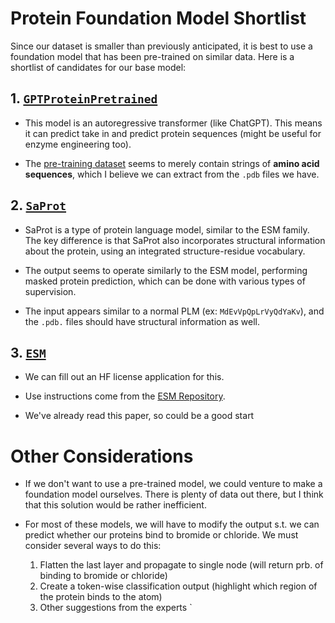 # Protein Foundation Model Shortlist
Since our dataset is smaller than previously anticipated, it is best to use a foundation model that has been pre-trained on similar data. Here is a shortlist of candidates for our base model:

## 1. [`GPTProteinPretrained`](https://huggingface.co/datasets/lamm-mit/GPTProteinPretrained)
* This model is an autoregressive transformer (like ChatGPT). This means it can predict take in and predict protein sequences (might be useful for enzyme engineering too). 

* The [pre-training dataset](https://huggingface.co/datasets/lamm-mit/GPTProteinPretrained) seems to merely contain strings of **amino acid sequences**, which I believe we can extract from the `.pdb` files we have.

## 2. [`SaProt`](https://www.biorxiv.org/content/10.1101/2023.10.01.560349v1)
* SaProt is a type of protein language model, similar to the ESM family. The key difference is that SaProt also incorporates structural information about the protein, using an integrated structure-residue vocabulary.

* The output seems to operate similarly to the ESM model, performing masked protein prediction, which can be done with various types of supervision.

* The input appears similar to a normal PLM (ex: `MdEvVpQpLrVyQdYaKv`), and the `.pdb.` files should have structural information as well.

## 3. [`ESM`](https://huggingface.co/EvolutionaryScale/esm3-sm-open-v1)

* We can fill out an HF license application for this.

* Use instructions come from the [ESM Repository](https://github.com/evolutionaryscale/esm?tab=readme-ov-file#quickstart).

* We've already read this paper, so could be a good start



# Other Considerations
* If we don't want to use a pre-trained model, we could venture to make a foundation model ourselves. There is plenty of data out there, but I think that this solution would be rather inefficient.

* For most of these models, we will have to modify the output s.t. we can predict whether our proteins bind to bromide or chloride. We must consider several ways to do this:
    1. Flatten the last layer and propagate to single node (will return prb. of binding to bromide or chloride)
    2. Create a token-wise classification output (highlight which region of the protein binds to the atom)
    3. Other suggestions from the experts
`